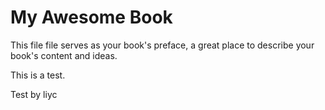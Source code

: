 # My Awesome Book

This file file serves as your book's preface, a great place to describe your book's content and ideas.

This is a test.

Test by liyc
